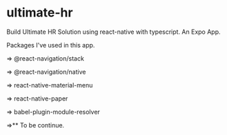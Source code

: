 # ultimate-hr
Build Ultimate HR Solution using react-native with typescript. An Expo App.

Packages I've used in this app.

=> @react-navigation/stack

=> @react-navigation/native

=> react-native-material-menu

=> react-native-paper

=> babel-plugin-module-resolver


=>** To be continue.
